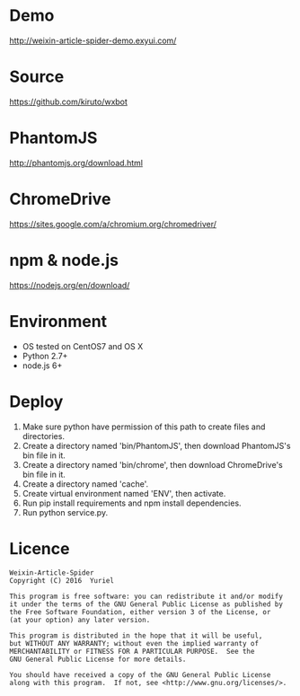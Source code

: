 # Demo
http://weixin-article-spider-demo.exyui.com/

# Source
https://github.com/kiruto/wxbot

# PhantomJS
http://phantomjs.org/download.html

# ChromeDrive
https://sites.google.com/a/chromium.org/chromedriver/

# npm & node.js
https://nodejs.org/en/download/

# Environment
- OS tested on CentOS7 and OS X
- Python 2.7+
- node.js 6+

# Deploy
1. Make sure python have permission of this path to create files and directories.
2. Create a directory named 'bin/PhantomJS', then download PhantomJS's bin file in it.
3. Create a directory named 'bin/chrome', then download ChromeDrive's bin file in it.
4. Create a directory named 'cache'.
5. Create virtual environment named 'ENV', then activate.
6. Run pip install requirements and npm install dependencies.
7. Run python service.py.

# Licence
```
Weixin-Article-Spider
Copyright (C) 2016  Yuriel

This program is free software: you can redistribute it and/or modify
it under the terms of the GNU General Public License as published by
the Free Software Foundation, either version 3 of the License, or
(at your option) any later version.

This program is distributed in the hope that it will be useful,
but WITHOUT ANY WARRANTY; without even the implied warranty of
MERCHANTABILITY or FITNESS FOR A PARTICULAR PURPOSE.  See the
GNU General Public License for more details.

You should have received a copy of the GNU General Public License
along with this program.  If not, see <http://www.gnu.org/licenses/>.
```